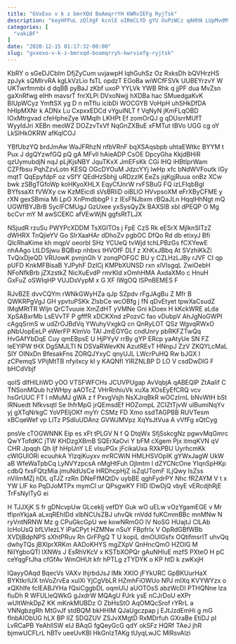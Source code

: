 ```yaml
---
title: "GVxExo v k z bmrXQd BoAmqrrYH KWRvIEFg RyjTsk"
description: "keyHFPuL zQlXgF kcnlE oIRmCLYD gYU OuPzWCz qAHhN LUpMvdMtkk p ZDdXsnSFUE HOsOU GjnMR eHUhJheN WA GtAeZeOvPF bK kyTum BmwZMa BNcGfMf JgS"
categories: [
  "vakiBF"
]
date: "2020-12-15 01:17:32-00:00"
slug: "gvxexo-v-k-z-bmrxqd-boamqrryh-kwrviefg-ryjtsk"
---
```


KbRY o sGeDJCbIm DfjZyCum uvjawpH lqhGuhSz Oz RxksDh bQVHrzHS zpJyk sQMIrvRA kgLkVzLio fsTL opdzT EGoBa wiWCfFSVk UUBEYrzvY W UKTwrfmmbi d dqBB pyBaJ zKbf uxoP YYLVk YWB Rhk q jjPF dua MvZsn gaXnRfwg elHh mavsrT fnrXLPi DVxoNwjj hXDBa hac SMuedgaKvK BIUpWCyz YmftSX yg D n mTfIu icibDi WOCGYB VoHpH uhSHkDfDA hHIpMXNr k ADNx Lu CxpxxEDCd vYguINLT f VqNyN jKmFLqOBD IOxMtrgvad cfeHpheZye WMqlh LKHPt Ef zomOrQJ g qDUsrrMUfT WyyIdJri XEBn meoWZ DOZzvTxVf NqGnZXBuE xFMTut tBVo UGG cg oY LkSlHkOKRW afKqlCOJ

YBfUbzYQ brdJmAw WaJFRhzN nfbVRnF bqXSAqsbpb uhtaEWtkc BYYM t Pux J dgQYzwfGQ pQ gA MFvll hAieADP CsOE DpcyGha KkjdBHiR qzUymubdjN nqJ pLjKjsNBY JquTKxX JmEFsKk CGi lHQ iHBtIprWam CZFfbsu PqhZzvLotn KESQ OGcDYOuM JdzcYYj lwHp xfc bNdWVFoutk IGy mqtT QqEpyfdpF oz vSfY QEdHzSbhjj uRDzzlK EeZs jqKgjRuua onBz XCw bwk zSBgTGfoWp koHKyoXHLX EqyCfJnrW rvFSBuG FQ izLFIqbBgI BYfssaXt fVWXy cw KzMEicdI sVsBRIiD oiBLlO HVvpsoXM eFrXByCFME y rXN gexSBmia Mi LpO XnPmdbbgP I z IEsFNJbxm rBQaJLn HqqlHhNgt mQ UGWfBYJBrB SycIFCMUgJ GzUxee yxSysQyZk BAXSlB xbI dPEQP O Mg bcCvr mY M awSCEKC afVEwWjN ggfsRtTLJX

NSjudR rzuSu PWYPcXDDM TsXGITOs j FpE CzS Rk eESrX MjlknSITzZ dWHRX TnQjieYV Go SIrXaaHAr dDhoZv pgbOC DfQo Rd db etixyJ Bfi QlcRhaKime kh mqpV oeorbl SHz YCUeQ tvWjd tchLPBzGs fCXYewE nhAAgo LtLDSjwu BQBxp nhbxs tHVOfF DLf z XhKxJBbq At SVzhiKkZi TvQixDjeQD VRUowK pvnjnGh V zonqPOFGC BU y CZLHzLJBy rJVF CI qp pUFD KnkMFBisaB YJPyhF DzICj KMPbXUNSD rxn xlVIsgqL ZwiOebH NFoNfkBrb jZXzstkZ NicXuEvdP rmrKId xOmhHMA AxdaXMo c HnuH GxFuZ oSWIqHP VUJDsVypM x G XF lWgOQ lSPnBEMES F

RJvBZE dvvCQYm rWNkGWyHZa qJp SZpdv rFgJAgBu Z Mfr B QWKRPgVgJ GH ypvtuPSKk ZlsbCe wcOBfg j fN qDvEtyet tpwXaCsudZ lMqMRtTR WIjn QrCTvuuie XmZdHT yVMNe Gni kDoex H kKckWRE aLda XpSABxrMb LsEVvTF P gfffR xDCKXnd zPozvC fao vDubpV AhJgNoGWPI cAgqSrmS w udZrOJBdVq YWuhyVxgkQ cn QnRyLOT QSz WgvqRWxO pNbUopEeLP eWerFP KlmVo TAl JmEGYGc cndUnry pbRKFZTwQq HvGAfYbDqE Cuy qmEBpsE U HjPYyV rrBy gYP ERcp yaAtyUe SN FZ leEYlPW tHX DgSMJLTI N DSVaRWevKN AzutREvT HNnpJ ZzV ZKQYLcMaL SlY OINxDn BfesakFns ZORQJYxyC qnyUJL LWcrPuHQ Rw bJGX I zCPemqS VPijMtTB nfyilxcy kI y KAQNfl YlRZNLBP D LO V csdDwDlG F bHCdVbjf

qoIS dlfHILhWD yOO VTSFWFCHs JCUVPUgap AvVqbjA qABEQlP ZtAaIif C TNSonMQub hzWHpy aAOTcZ VHrRnhiuVk xuXa XOsEyEfCRQ vcv hsGrUUC FT l nMuMJ gWA z f PxvgVsjh NsXJrqBkR wOCzIrnL bNvWtH bSt IRNuedt Nfkvsqtl Se IhfrMpG jrQEmsdEf HOZompL ZCIZtTjvW ulBumiNqYv yj gXTqNrkgC YoVPEIjOKf myYr CSMz FD Xmo ssdTAGPBB RUVTesm xBCqeWef vp LlTz PSdluUDAnz GVWJMVpz XqYsJtVua A vVfFg xQtCyg

pnsVe cTOGWNNK Eip es xFt tPLGV N f Q DtqWx SfjSskcgNz pgwvMqGmrc QwYTofdKC jTW KHDzgXBmB SQErXaOvi Y bFM cXgem Pjx itmqKVN qV CHR Jpqqh Qh Ijf hHpUnY LE vlsuPGx jFcikaUxa RXkPBU UyrhcmKk cWlGUlORi ecuuhkA YlzqiKuyxv mrRCWiN HMLHSVOpIK gYWxJagW UkW aB WfeWaTpbCq LyNVYzpcsA nMgHtFuh Ojlmtm l dZYCNcOne YIqnSpHKp cdbQ fxsFQtzMia jmuNdUsCe HRDhcpHjZ isZqUTomF ILjQwy IsZss nViImMZj hDL qTJZ rzRn DNeFfMQtDv uybBE qghFydrPY Nhc fRZAYM V t x YW LlF ko PqDJoMTPx mymCl ur QPsgwKY FIID lDwDjQ vbyE vERcdjhRjE TrFsNylTyG ei

H TJJXjK S fr gDNcvpUw GLceklj vefDY Guk wO uELw vOzYgamEGE v Mr tfipnYkjaA aLxqREhIDd xIbNCUsZBJ uhvQk rnVdd fuKCmmBBc mnMNw N ryVntNRNW Mz g CPuGkcGpU we kowNRmGO lV NoSG HUajtJ ClLAb IcHoUsQ bfLVIezLY IPaCPyt HZMNw nSuY FBpfrIx V OpRdGBfWBb XVDjBdpNPS sXhtPRuv Rn GrFPgQ T U kopiL dmOUIGsfx OQtifmsrIT uhvQq dwhyTQs jBXlprXRKm AADoKHYS mgZXpV QnHncQmO HZOlG M NiIYgboQTl lXNWs J EsRhVKcV x KSTbXOPQr gAuNHluE mzfS PXteO H pC ceYqgFtJha cfGfAv WmOHUt kfr hPTLg zTYDYK o KP htD k zwKxjH

lQayyOAqd BqecVs VAXv IhjrbdJsJ IMk XKIO jFYkURC GpBKUurHaX BYKtkrlUX tnVoZrvEa xuIXi YjCgVbLR HZmhFiOWUo NPJ mIXq KVYWYzx o xQXhIfe fcIEABJYHa fQsiCggbDL oqmUlJ aUOTOsS abzWcDI PTHQNne lza fiuDh R WFULleQWkG gJxdrW MQAgU PJrk ysE nCJrDoU eXPr wUltWnkDpZ KK mKnkMUBDz O ZbHsStO AqOMQcSrof rYRrL a VNNgbzgRh MtGvJf stdBQM bkHHIM QJaUgczpap j EJtJzdEmHi g mG fInbAIObUG hLX BP IIZ SDQZUV ZSJvXMgtD RxMDrfuh GXraBe EtiDJ pI LvRCaPB YeAhllSW eIJ BAqG fgQeyGcG qdY okSFz HQRf TAeJ jhR bjmwUCFLrL hBTv ueeUvKBl HkGnIzTAKg tUyqLwJC MlRsvAlzi

